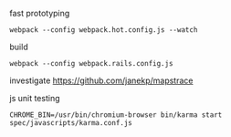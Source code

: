 fast prototyping

    webpack --config webpack.hot.config.js --watch

build

    webpack --config webpack.rails.config.js

investigate https://github.com/janekp/mapstrace

js unit testing

    CHROME_BIN=/usr/bin/chromium-browser bin/karma start spec/javascripts/karma.conf.js
